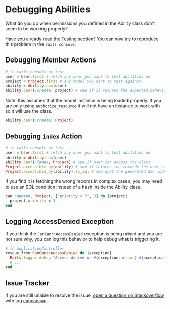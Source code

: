 # Debugging Abilities

What do you do when permissions you defined in the Ability class don't seem to be working properly? 

Have you already read the [Testing](./testing.md) section? You can now try to reproduce this problem in the `rails console`.

## Debugging Member Actions

```ruby
# in rails console or test
user = User.first # fetch any user you want to test abilities on
project = Project.first # any model you want to test against
ability = Ability.new(user)
ability.can?(:create, project) # see if it returns the expected behavior for that action
```

Note: this assumes that the model instance is being loaded properly. If you are only using `authorize_resource` it will not have an instance to work with so it will use the class.

```ruby
ability.can?(:create, Project)
```

## Debugging `index` Action

```ruby
# in rails console or test
user = User.first # fetch any user you want to test abilities on
ability = Ability.new(user)
ability.can?(:index, Project) # see if user can access the class
Project.accessible_by(ability) # see if returns the records the user can access
Project.accessible_by(ability).to_sql # see what the generated SQL looks like to help determine why it's not fetching the records you want
```

If you find it is fetching the wrong records in complex cases, you may need to use an SQL condition instead of a hash inside the Ability class.

```ruby
can :update, Project, ["priority < ?", 3] do |project|
  project.priority < 3
end
```
## Logging AccessDenied Exception

If you think the `CanCan::AccessDenied` exception is being raised and you are not sure why, you can log this behavior to help debug what is triggering it.

```ruby
# in ApplicationController
rescue_from CanCan::AccessDenied do |exception|
  Rails.logger.debug "Access denied on #{exception.action} #{exception.subject.inspect}"
  # ...
end
```

## Issue Tracker

If you are still unable to resolve the issue, [open a question on Stackoverflow](http://stackoverflow.com/questions/ask?tags=cancancan) with tag
[cancancan](http://stackoverflow.com/questions/tagged/cancancan).